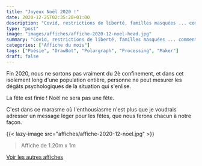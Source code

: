 ```yaml
---
title: "Joyeux Noël 2020 !"
date: 2020-12-25T02:35:28+01:00
description: "Covid, restrictions de liberté, familles masquées ... comment fêter Noël en cette année spéciale ?"
type: "post"
image: "images/affiches/affiche-2020-12-noel-head.jpg"
summary: "Covid, restrictions de liberté, familles masquées ... comment fêter Noël en cette année spéciale ?"
categories: ["Affiche du mois"]
tags: ["Poésie", "DrawBot", "Polargraph", "Processing", "Maker"]
draft: false
---
```


Fin 2020, nous ne sortons pas vraiment du 2è confinement, et dans cet isolement long d'une population entière, personne ne peut mesurer les dégâts psychologiques de la situation qui s'enlise.

La fête est finie ! Noël ne sera pas une fête.

C'est dans ce marasme où l'enthousiasme n'est plus que je voudrais adresser un message léger pour les fêtes, que nous ferons chacun à notre façon. 

{{< lazy-image src="affiches/affiche-2020-12-noel.jpg" >}} 

> Affiche de 1.20m x 1m

[Voir les autres affiches](/categories/affiche-du-mois)